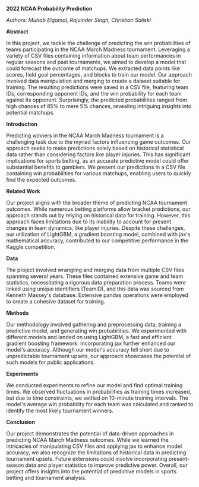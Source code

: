 ﻿**2022 NCAA Probability Prediction**

*Authors: Muhab Elgamal, Rajvinder Singh, Christian Saliski*

**Abstract**

In this project, we tackle the challenge of predicting the win probabilities of teams participating in the NCAA March Madness tournament. Leveraging a variety of CSV files containing information about team performances in regular seasons and past tournaments, we aimed to develop a model that could forecast the outcome of matchups. We extracted data points like scores, field goal percentages, and blocks to train our model. Our approach involved data manipulation and merging to create a dataset suitable for training. The resulting predictions were saved in a CSV file, featuring team IDs, corresponding opponent IDs, and the win probability for each team against its opponent. Surprisingly, the predicted probabilities ranged from high chances of 85% to mere 5% chances, revealing intriguing insights into potential matchups.

**Introduction**

Predicting winners in the NCAA March Madness tournament is a challenging task due to the myriad factors influencing game outcomes. Our approach seeks to make predictions solely based on historical statistical data rather than considering factors like player injuries. This has significant implications for sports betting, as an accurate predictive model could offer substantial benefits to gamblers. We present our predictions in a CSV file containing win probabilities for various matchups, enabling users to quickly find the expected outcomes.

**Related Work**

Our project aligns with the broader theme of predicting NCAA tournament outcomes. While numerous betting platforms allow bracket predictions, our approach stands out by relying on historical data for training. However, this approach faces limitations due to its inability to account for present changes in team dynamics, like player injuries. Despite these challenges, our utilization of LightGBM, a gradient boosting model, combined with jax's mathematical accuracy, contributed to our competitive performance in the Kaggle competition.

**Data**

The project involved wrangling and merging data from multiple CSV files spanning several years. These files contained extensive game and team statistics, necessitating a rigorous data preparation process. Teams were linked using unique identifiers (TeamID), and this data was sourced from Kenneth Massey's database. Extensive pandas operations were employed to create a cohesive dataset for training.

**Methods**

Our methodology involved gathering and preprocessing data, training a predictive model, and generating win probabilities. We experimented with different models and landed on using LightGBM, a fast and efficient gradient boosting framework. Incorporating jax further enhanced our model's accuracy. Although our model's accuracy fell short due to unpredictable tournament upsets, our approach showcases the potential of such models for public applications.

**Experiments**

We conducted experiments to refine our model and find optimal training times. We observed fluctuations in probabilities as training times increased, but due to time constraints, we settled on 10-minute training intervals. The model's average win probability for each team was calculated and ranked to identify the most likely tournament winners.

**Conclusion**

Our project demonstrates the potential of data-driven approaches in predicting NCAA March Madness outcomes. While we learned the intricacies of manipulating CSV files and applying jax to enhance model accuracy, we also recognize the limitations of historical data in predicting tournament upsets. Future extensions could involve incorporating present-season data and player statistics to improve predictive power. Overall, our project offers insights into the potential of predictive models in sports betting and tournament analysis.
